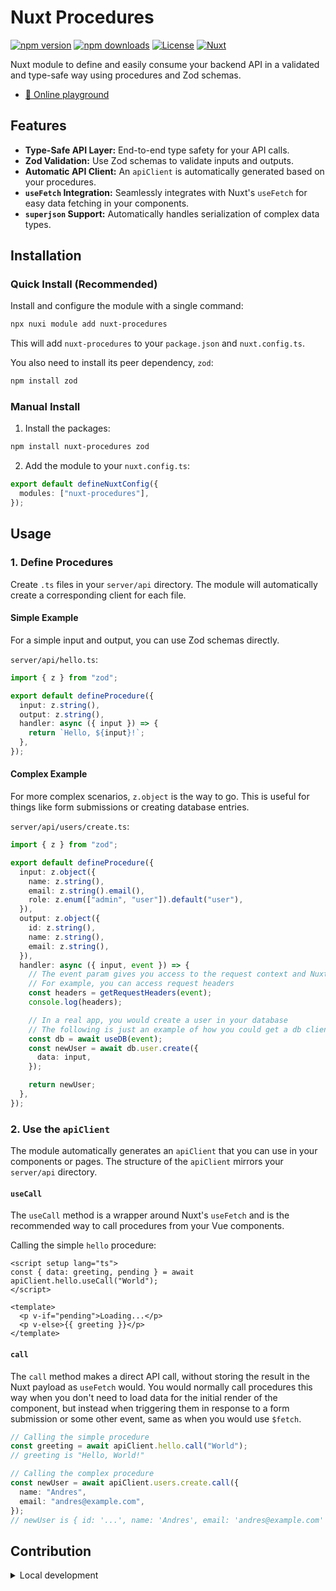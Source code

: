 # Nuxt Procedures

[![npm version][npm-version-src]][npm-version-href]
[![npm downloads][npm-downloads-src]][npm-downloads-href]
[![License][license-src]][license-href]
[![Nuxt][nuxt-src]][nuxt-href]

Nuxt module to define and easily consume your backend API in a validated and
type-safe way using procedures and Zod schemas.

- [🏀 Online playground](https://stackblitz.com/github/andresberrios/nuxt-procedures?file=playground%2Fapp.vue)

## Features

- **Type-Safe API Layer:** End-to-end type safety for your API calls.
- **Zod Validation:** Use Zod schemas to validate inputs and outputs.
- **Automatic API Client:** An `apiClient` is automatically generated based on your procedures.
- **`useFetch` Integration:** Seamlessly integrates with Nuxt's `useFetch` for easy data fetching in your components.
- **`superjson` Support:** Automatically handles serialization of complex data types.

## Installation

### Quick Install (Recommended)

Install and configure the module with a single command:

```bash
npx nuxi module add nuxt-procedures
```

This will add `nuxt-procedures` to your `package.json` and `nuxt.config.ts`.

You also need to install its peer dependency, `zod`:

```bash
npm install zod
```

### Manual Install

1. Install the packages:

```bash
npm install nuxt-procedures zod
```

2. Add the module to your `nuxt.config.ts`:

```typescript
export default defineNuxtConfig({
  modules: ["nuxt-procedures"],
});
```

## Usage

### 1. Define Procedures

Create `.ts` files in your `server/api` directory. The module will automatically create a corresponding client for each file.

#### Simple Example

For a simple input and output, you can use Zod schemas directly.

`server/api/hello.ts`:

```typescript
import { z } from "zod";

export default defineProcedure({
  input: z.string(),
  output: z.string(),
  handler: async ({ input }) => {
    return `Hello, ${input}!`;
  },
});
```

#### Complex Example

For more complex scenarios, `z.object` is the way to go. This is useful for things like form submissions or creating database entries.

`server/api/users/create.ts`:

```typescript
import { z } from "zod";

export default defineProcedure({
  input: z.object({
    name: z.string(),
    email: z.string().email(),
    role: z.enum(["admin", "user"]).default("user"),
  }),
  output: z.object({
    id: z.string(),
    name: z.string(),
    email: z.string(),
  }),
  handler: async ({ input, event }) => {
    // The event param gives you access to the request context and Nuxt utilities
    // For example, you can access request headers
    const headers = getRequestHeaders(event);
    console.log(headers);

    // In a real app, you would create a user in your database
    // The following is just an example of how you could get a db client
    const db = await useDB(event);
    const newUser = await db.user.create({
      data: input,
    });

    return newUser;
  },
});
```

### 2. Use the `apiClient`

The module automatically generates an `apiClient` that you can use in your components or pages. The structure of the `apiClient` mirrors your `server/api` directory.

#### `useCall`

The `useCall` method is a wrapper around Nuxt's `useFetch` and is the recommended way to call procedures from your Vue components.

Calling the simple `hello` procedure:

```vue
<script setup lang="ts">
const { data: greeting, pending } = await apiClient.hello.useCall("World");
</script>

<template>
  <p v-if="pending">Loading...</p>
  <p v-else>{{ greeting }}</p>
</template>
```

#### `call`

The `call` method makes a direct API call, without storing the result in the Nuxt payload as `useFetch` would.
You would normally call procedures this way when you don't need to load data for the initial render of the component, but instead when triggering them in response to a form submission or some other event, same as when you would use `$fetch`.

```typescript
// Calling the simple procedure
const greeting = await apiClient.hello.call("World");
// greeting is "Hello, World!"

// Calling the complex procedure
const newUser = await apiClient.users.create.call({
  name: "Andres",
  email: "andres@example.com",
});
// newUser is { id: '...', name: 'Andres', email: 'andres@example.com' }
```

## Contribution

<details>
  <summary>Local development</summary>
  
  ```bash
  # Install dependencies
  npm install
  
  # Generate type stubs
  npm run dev:prepare
  
  # Develop with the playground
  npm run dev
  
  # Build the playground
  npm run dev:build
  
  # Run ESLint
  npm run lint
  
  # Run Vitest
  npm run test
  npm run test:watch
  
  # Release new version
  npm run release
  ```

</details>

<!-- Badges -->

[npm-version-src]: https://img.shields.io/npm/v/nuxt-procedures/latest.svg?style=flat&colorA=020420&colorB=00DC82
[npm-version-href]: https://npmjs.com/package/nuxt-procedures
[npm-downloads-src]: https://img.shields.io/npm/dm/nuxt-procedures.svg?style=flat&colorA=020420&colorB=00DC82
[npm-downloads-href]: https://npm.chart.dev/nuxt-procedures
[license-src]: https://img.shields.io/npm/l/nuxt-procedures.svg?style=flat&colorA=020420&colorB=00DC82
[license-href]: https://npmjs.com/package/nuxt-procedures
[nuxt-src]: https://img.shields.io/badge/Nuxt-020420?logo=nuxt.js
[nuxt-href]: https://nuxt.com
